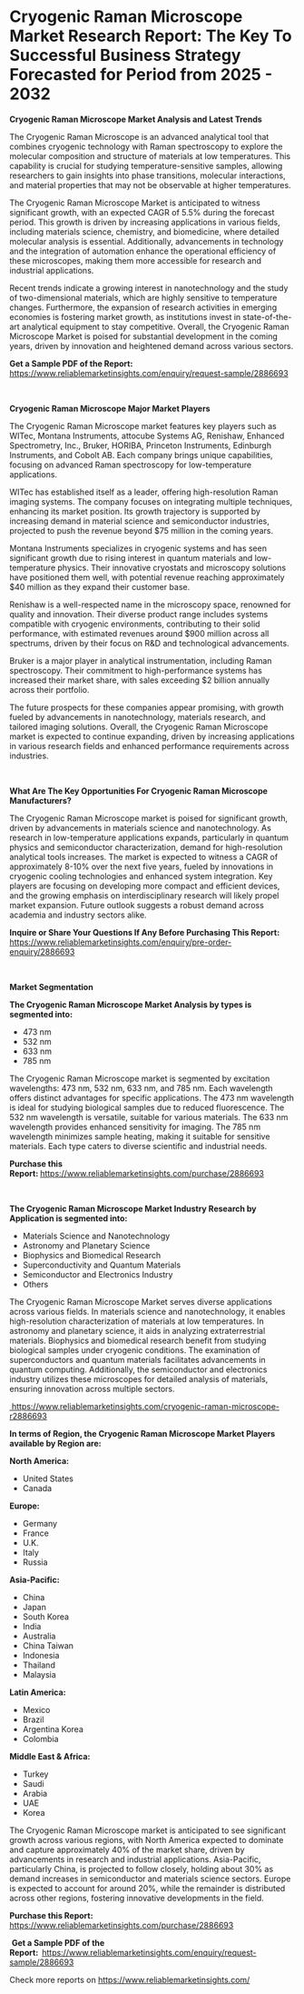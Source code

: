 <p><h1>Cryogenic Raman Microscope Market Research Report: The Key To Successful Business Strategy Forecasted for Period from 2025 - 2032</h1></p><p><strong>Cryogenic Raman Microscope Market Analysis and Latest Trends</strong></p>
<p><p>The Cryogenic Raman Microscope is an advanced analytical tool that combines cryogenic technology with Raman spectroscopy to explore the molecular composition and structure of materials at low temperatures. This capability is crucial for studying temperature-sensitive samples, allowing researchers to gain insights into phase transitions, molecular interactions, and material properties that may not be observable at higher temperatures.</p><p>The Cryogenic Raman Microscope Market is anticipated to witness significant growth, with an expected CAGR of 5.5% during the forecast period. This growth is driven by increasing applications in various fields, including materials science, chemistry, and biomedicine, where detailed molecular analysis is essential. Additionally, advancements in technology and the integration of automation enhance the operational efficiency of these microscopes, making them more accessible for research and industrial applications.</p><p>Recent trends indicate a growing interest in nanotechnology and the study of two-dimensional materials, which are highly sensitive to temperature changes. Furthermore, the expansion of research activities in emerging economies is fostering market growth, as institutions invest in state-of-the-art analytical equipment to stay competitive. Overall, the Cryogenic Raman Microscope Market is poised for substantial development in the coming years, driven by innovation and heightened demand across various sectors.</p></p>
<p><strong>Get a Sample PDF of the Report:&nbsp;</strong> <a href="https://www.reliablemarketinsights.com/enquiry/request-sample/2886693?utm_campaign=2204&utm_medium=2&utm_source=Github&utm_content=ia&utm_term=13032025&utm_id=cryogenic-raman-microscope">https://www.reliablemarketinsights.com/enquiry/request-sample/2886693</a></p>
<p>&nbsp;</p>
<p><strong>Cryogenic Raman Microscope Major Market Players</strong></p>
<p><p>The Cryogenic Raman Microscope market features key players such as WITec, Montana Instruments, attocube Systems AG, Renishaw, Enhanced Spectrometry, Inc., Bruker, HORIBA, Princeton Instruments, Edinburgh Instruments, and Cobolt AB. Each company brings unique capabilities, focusing on advanced Raman spectroscopy for low-temperature applications.</p><p>WITec has established itself as a leader, offering high-resolution Raman imaging systems. The company focuses on integrating multiple techniques, enhancing its market position. Its growth trajectory is supported by increasing demand in material science and semiconductor industries, projected to push the revenue beyond $75 million in the coming years.</p><p>Montana Instruments specializes in cryogenic systems and has seen significant growth due to rising interest in quantum materials and low-temperature physics. Their innovative cryostats and microscopy solutions have positioned them well, with potential revenue reaching approximately $40 million as they expand their customer base.</p><p>Renishaw is a well-respected name in the microscopy space, renowned for quality and innovation. Their diverse product range includes systems compatible with cryogenic environments, contributing to their solid performance, with estimated revenues around $900 million across all spectrums, driven by their focus on R&D and technological advancements.</p><p>Bruker is a major player in analytical instrumentation, including Raman spectroscopy. Their commitment to high-performance systems has increased their market share, with sales exceeding $2 billion annually across their portfolio.</p><p>The future prospects for these companies appear promising, with growth fueled by advancements in nanotechnology, materials research, and tailored imaging solutions. Overall, the Cryogenic Raman Microscope market is expected to continue expanding, driven by increasing applications in various research fields and enhanced performance requirements across industries.</p></p>
<p>&nbsp;</p>
<p><strong>What Are The Key Opportunities For Cryogenic Raman Microscope Manufacturers?</strong></p>
<p><p>The Cryogenic Raman Microscope market is poised for significant growth, driven by advancements in materials science and nanotechnology. As research in low-temperature applications expands, particularly in quantum physics and semiconductor characterization, demand for high-resolution analytical tools increases. The market is expected to witness a CAGR of approximately 8-10% over the next five years, fueled by innovations in cryogenic cooling technologies and enhanced system integration. Key players are focusing on developing more compact and efficient devices, and the growing emphasis on interdisciplinary research will likely propel market expansion. Future outlook suggests a robust demand across academia and industry sectors alike.</p></p>
<p><strong>Inquire or Share Your Questions If Any Before Purchasing This Report:</strong> <a href="https://www.reliablemarketinsights.com/enquiry/pre-order-enquiry/2886693?utm_campaign=2204&utm_medium=2&utm_source=Github&utm_content=ia&utm_term=13032025&utm_id=cryogenic-raman-microscope">https://www.reliablemarketinsights.com/enquiry/pre-order-enquiry/2886693</a></p>
<p>&nbsp;</p>
<p><strong>Market Segmentation</strong></p>
<p><strong>The Cryogenic Raman Microscope Market Analysis by types is segmented into:</strong></p>
<p><ul><li>473 nm</li><li>532 nm</li><li>633 nm</li><li>785 nm</li></ul></p>
<p><p>The Cryogenic Raman Microscope market is segmented by excitation wavelengths: 473 nm, 532 nm, 633 nm, and 785 nm. Each wavelength offers distinct advantages for specific applications. The 473 nm wavelength is ideal for studying biological samples due to reduced fluorescence. The 532 nm wavelength is versatile, suitable for various materials. The 633 nm wavelength provides enhanced sensitivity for imaging. The 785 nm wavelength minimizes sample heating, making it suitable for sensitive materials. Each type caters to diverse scientific and industrial needs.</p></p>
<p><strong>Purchase this Report:&nbsp;</strong><a href="https://www.reliablemarketinsights.com/purchase/2886693?utm_campaign=2204&utm_medium=2&utm_source=Github&utm_content=ia&utm_term=13032025&utm_id=cryogenic-raman-microscope">https://www.reliablemarketinsights.com/purchase/2886693</a></p>
<p>&nbsp;</p>
<p><strong>The Cryogenic Raman Microscope Market Industry Research by Application is segmented into:</strong></p>
<p><ul><li>Materials Science and Nanotechnology</li><li>Astronomy and Planetary Science</li><li>Biophysics and Biomedical Research</li><li>Superconductivity and Quantum Materials</li><li>Semiconductor and Electronics Industry</li><li>Others</li></ul></p>
<p><p>The Cryogenic Raman Microscope Market serves diverse applications across various fields. In materials science and nanotechnology, it enables high-resolution characterization of materials at low temperatures. In astronomy and planetary science, it aids in analyzing extraterrestrial materials. Biophysics and biomedical research benefit from studying biological samples under cryogenic conditions. The examination of superconductors and quantum materials facilitates advancements in quantum computing. Additionally, the semiconductor and electronics industry utilizes these microscopes for detailed analysis of materials, ensuring innovation across multiple sectors.</p></p>
<p><a href="https://www.reliablemarketinsights.com/cryogenic-raman-microscope-r2886693?utm_campaign=2204&utm_medium=2&utm_source=Github&utm_content=ia&utm_term=13032025&utm_id=cryogenic-raman-microscope">&nbsp;https://www.reliablemarketinsights.com/cryogenic-raman-microscope-r2886693</a></p>
<p><strong>In terms of Region, the Cryogenic Raman Microscope Market Players available by Region are:</strong></p>
<p>
    <p> <strong> North America: </strong>
        <ul>
            <li>United States</li>
            <li>Canada</li>
        </ul>
        </p> 
    <p> <strong> Europe: </strong>
        <ul>
            <li>Germany</li>
            <li>France</li>
            <li>U.K.</li>
            <li>Italy</li>
            <li>Russia</li>
        </ul>
        </p> 
    <p> <strong> Asia-Pacific: </strong>
        <ul>
            <li>China</li>
            <li>Japan</li>
            <li>South Korea</li>
            <li>India</li>
            <li>Australia</li>
            <li>China Taiwan</li>
            <li>Indonesia</li>
            <li>Thailand</li>
            <li>Malaysia</li>
        </ul>
        </p> 
    <p> <strong> Latin America: </strong>
        <ul>
            <li>Mexico</li>
            <li>Brazil</li>
            <li>Argentina Korea</li>
            <li>Colombia</li>
        </ul>
        </p> 
    <p> <strong> Middle East & Africa: </strong>
        <ul>
            <li>Turkey</li>
            <li>Saudi</li>
            <li>Arabia</li>
            <li>UAE</li>
            <li>Korea</li>
        </ul>
    </p>
    </p>
<p><p>The Cryogenic Raman Microscope market is anticipated to see significant growth across various regions, with North America expected to dominate and capture approximately 40% of the market share, driven by advancements in research and industrial applications. Asia-Pacific, particularly China, is projected to follow closely, holding about 30% as demand increases in semiconductor and materials science sectors. Europe is expected to account for around 20%, while the remainder is distributed across other regions, fostering innovative developments in the field.</p></p>
<p><strong>Purchase this Report: </strong><a href="https://www.reliablemarketinsights.com/purchase/2886693?utm_campaign=2204&utm_medium=2&utm_source=Github&utm_content=ia&utm_term=13032025&utm_id=cryogenic-raman-microscope">https://www.reliablemarketinsights.com/purchase/2886693</a></p>
<p>&nbsp;<strong>Get a Sample PDF of the Report:&nbsp;&nbsp;</strong><a href="https://www.reliablemarketinsights.com/enquiry/request-sample/2886693?utm_campaign=2204&utm_medium=2&utm_source=Github&utm_content=ia&utm_term=13032025&utm_id=cryogenic-raman-microscope">https://www.reliablemarketinsights.com/enquiry/request-sample/2886693</a></p>
<p><strong></strong></p>
<p>Check more reports on <a href="https://www.reliablemarketinsights.com/?utm_campaign=2204&utm_medium=2&utm_source=Github&utm_content=ia&utm_term=13032025&utm_id=cryogenic-raman-microscope">https://www.reliablemarketinsights.com/</a></p>